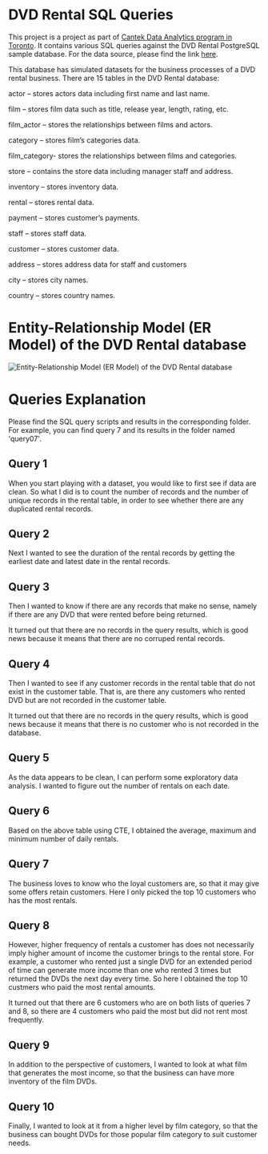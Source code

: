 # DVD Rental SQL Queries

This project is a project as part of [Cantek Data Analytics program in Toronto](https://www.cantekcanada.com/data-analytics). It contains various SQL queries against the DVD Rental PostgreSQL sample database. For the data source, please find the link [here](https://www.postgresqltutorial.com/postgresql-getting-started/postgresql-sample-database/).

This database has simulated datasets for the business processes of a DVD rental business. There are 15 tables in the DVD Rental database:

actor – stores actors data including first name and last name.

film – stores film data such as title, release year, length, rating, etc.

film_actor – stores the relationships between films and actors.

category – stores film’s categories data.

film_category- stores the relationships between films and categories.

store – contains the store data including manager staff and address.

inventory – stores inventory data.

rental – stores rental data.

payment – stores customer’s payments.

staff – stores staff data.

customer – stores customer data.

address – stores address data for staff and customers

city – stores city names.

country – stores country names.

# Entity-Relationship Model (ER Model) of the DVD Rental database

![Entity-Relationship Model (ER Model) of the DVD Rental database](https://www.postgresqltutorial.com/wp-content/uploads/2018/03/dvd-rental-sample-database-diagram.png)

# Queries Explanation

Please find the SQL query scripts and results in the corresponding folder. For example, you can find query 7 and its results in the folder named 'query07'.

## Query 1

When you start playing with a dataset, you would like to first see if data are clean. So what I did is to count the number of records and the number of unique records in the rental table, in order to see whether there are any duplicated rental records.

## Query 2

Next I wanted to see the duration of the rental records by getting the earliest date and latest date in the rental records.

## Query 3

Then I wanted to know if there are any records that make no sense, namely if there are any DVD that were rented before being returned.

It turned out that there are no records in the query results, which is good news because it means that there are no corruped rental records.

## Query 4

Then I wanted to see if any customer records in the rental table that do not exist in the customer table. That is, are there any customers who rented DVD but are not recorded in the customer table.

It turned out that there are no records in the query results, which is good news because it means that there is no customer who is not recorded in the database.

## Query 5

As the data appears to be clean, I can perform some exploratory data analysis. I wanted to figure out the number of rentals on each date.

## Query 6

Based on the above table using CTE, I obtained the average, maximum and minimum number of daily rentals.

## Query 7

The business loves to know who the loyal customers are, so that it may give some offers retain customers. Here I only picked the top 10 customers who has the most rentals.

## Query 8

However, higher frequency of rentals a customer has does not necessarily imply higher amount of income the customer brings to the rental store. For example, a customer who rented just a single DVD for an extended period of time can generate more income than one who rented 3 times but returned the DVDs the next day every time. So here I obtained the top 10 custmers who paid the most rental amounts.

It turned out that there are 6 customers who are on both lists of queries 7 and 8, so there are 4 customers who paid the most but did not rent most frequently.

## Query 9

In addition to the perspective of customers, I wanted to look at what film that generates the most income, so that the business can have more inventory of the film DVDs.

## Query 10

Finally, I wanted to look at it from a higher level by film category, so that the business can bought DVDs for those popular film category to suit customer needs.